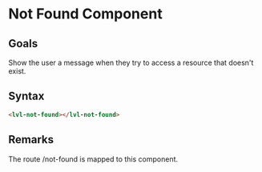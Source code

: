﻿# Not Found Component

## Goals
Show the user a message when they try to access a resource that doesn't exist.



## Syntax
```html
<lvl-not-found></lvl-not-found>
```



## Remarks
The route /not-found is mapped to this component.
